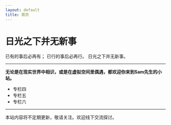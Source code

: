 ```yaml
---
layout: default
title: 首页
---
```


# 日光之下并无新事

已有的事后必再有； 已行的事后必再行。 日光之下并无新事。 

---

**无论是在现实世界中相识，或是在虚拟空间里偶遇，都欢迎你来到Sam先生的小站。**

- 专栏四
- 专栏五
- 专栏六

---

本站内容将不定期更新，敬请关注。欢迎线下交流探讨。
